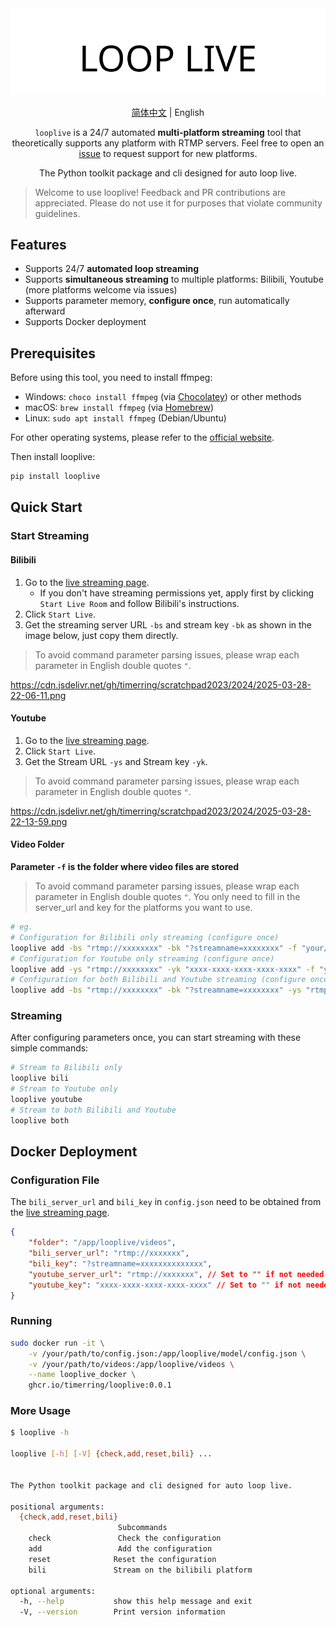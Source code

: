 <div align="center">
  <picture>
    <source media="(prefers-color-scheme: dark)" srcset="assets/headerDark.svg" />
    <img src="assets/headerLight.svg" alt="bilitool" />
  </picture>
  <p> </p>

[简体中文](./README.md) | English

`looplive` is a 24/7 automated **multi-platform streaming** tool that theoretically supports any platform with RTMP servers. Feel free to open an [issue](https://github.com/timerring/looplive/issues) to request support for new platforms.

The Python toolkit package and cli designed for auto loop live.

</div>

> Welcome to use looplive! Feedback and PR contributions are appreciated. Please do not use it for purposes that violate community guidelines.

## Features

- Supports 24/7 **automated loop streaming**
- Supports **simultaneous streaming** to multiple platforms: Bilibili, Youtube (more platforms welcome via issues)
- Supports parameter memory, **configure once**, run automatically afterward
- Supports Docker deployment

## Prerequisites

Before using this tool, you need to install ffmpeg:

- Windows: `choco install ffmpeg` (via [Chocolatey](https://chocolatey.org/)) or other methods
- macOS: `brew install ffmpeg` (via [Homebrew](https://brew.sh/))
- Linux: `sudo apt install ffmpeg` (Debian/Ubuntu)

For other operating systems, please refer to the [official website](https://ffmpeg.org/download.html).

Then install looplive:

```bash
pip install looplive
```

## Quick Start

### Start Streaming

#### Bilibili

1. Go to the [live streaming page](https://link.bilibili.com/p/center/index#/my-room/start-live).
   - If you don't have streaming permissions yet, apply first by clicking `Start Live Room` and follow Bilibili's instructions.
2. Click `Start Live`.
3. Get the streaming server URL `-bs` and stream key `-bk` as shown in the image below, just copy them directly.

> To avoid command parameter parsing issues, please wrap each parameter in English double quotes `"`.

https://cdn.jsdelivr.net/gh/timerring/scratchpad2023/2024/2025-03-28-22-06-11.png

#### Youtube

1. Go to the [live streaming page](https://www.youtube.com/live_dashboard).
2. Click `Start Live`.
3. Get the Stream URL `-ys` and Stream key `-yk`.

> To avoid command parameter parsing issues, please wrap each parameter in English double quotes `"`.

https://cdn.jsdelivr.net/gh/timerring/scratchpad2023/2024/2025-03-28-22-13-59.png

#### Video Folder

**Parameter `-f` is the folder where video files are stored**

> To avoid command parameter parsing issues, please wrap each parameter in English double quotes `"`. You only need to fill in the server_url and key for the platforms you want to use.

```bash
# eg. 
# Configuration for Bilibili only streaming (configure once)
looplive add -bs "rtmp://xxxxxxxx" -bk "?streamname=xxxxxxxx" -f "your/folder/path"
# Configuration for Youtube only streaming (configure once)
looplive add -ys "rtmp://xxxxxxxx" -yk "xxxx-xxxx-xxxx-xxxx-xxxx" -f "your/folder/path"
# Configuration for both Bilibili and Youtube streaming (configure once)
looplive add -bs "rtmp://xxxxxxxx" -bk "?streamname=xxxxxxxx" -ys "rtmp://xxxxxxxx" -yk "xxxx-xxxx-xxxx-xxxx-xxxx" -f "your/folder/path"
```

### Streaming

After configuring parameters once, you can start streaming with these simple commands:

```bash
# Stream to Bilibili only
looplive bili
# Stream to Youtube only
looplive youtube
# Stream to both Bilibili and Youtube
looplive both
```

## Docker Deployment

### Configuration File

The `bili_server_url` and `bili_key` in `config.json` need to be obtained from the [live streaming page](https://link.bilibili.com/p/center/index#/my-room/start-live).

```json
{
    "folder": "/app/looplive/videos",
    "bili_server_url": "rtmp://xxxxxxx",
    "bili_key": "?streamname=xxxxxxxxxxxxxx",
    "youtube_server_url": "rtmp://xxxxxxx", // Set to "" if not needed
    "youtube_key": "xxxx-xxxx-xxxx-xxxx-xxxx" // Set to "" if not needed
}
```

### Running

```bash
sudo docker run -it \
    -v /your/path/to/config.json:/app/looplive/model/config.json \
    -v /your/path/to/videos:/app/looplive/videos \
    --name looplive_docker \
    ghcr.io/timerring/looplive:0.0.1
```

### More Usage

```bash
$ looplive -h

looplive [-h] [-V] {check,add,reset,bili} ...


The Python toolkit package and cli designed for auto loop live.

positional arguments:
  {check,add,reset,bili}
                        Subcommands
    check               Check the configuration
    add                 Add the configuration
    reset              Reset the configuration
    bili               Stream on the bilibili platform

optional arguments:
  -h, --help           show this help message and exit
  -V, --version        Print version information
```